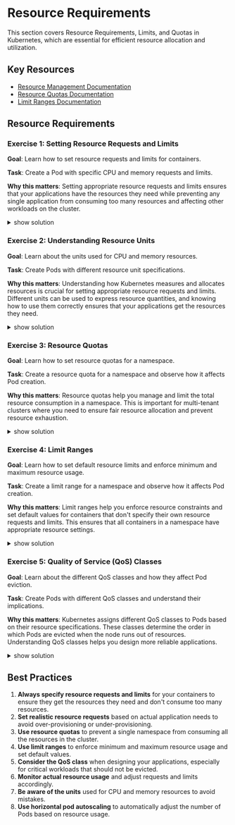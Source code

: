 # Resource Requirements

This section covers Resource Requirements, Limits, and Quotas in Kubernetes, which are essential for efficient resource allocation and utilization.

## Key Resources

- [Resource Management Documentation](https://kubernetes.io/docs/concepts/configuration/manage-resources-containers/)
- [Resource Quotas Documentation](https://kubernetes.io/docs/concepts/policy/resource-quotas/)
- [Limit Ranges Documentation](https://kubernetes.io/docs/concepts/policy/limit-range/)

## Resource Requirements

### Exercise 1: Setting Resource Requests and Limits

**Goal**: Learn how to set resource requests and limits for containers.

**Task**: Create a Pod with specific CPU and memory requests and limits.

**Why this matters**: Setting appropriate resource requests and limits ensures that your applications have the resources they need while preventing any single application from consuming too many resources and affecting other workloads on the cluster.

<details><summary>show solution</summary>
<p>

**Step 1: Create a Pod with resource requests and limits**

Option 1: Using imperative command:

```bash
# Create a pod with resource requests and limits using imperative command
kubectl run resource-demo --image=nginx \
  --requests=cpu=250m,memory=64Mi \
  --limits=cpu=500m,memory=128Mi
```

Option 2: Using a manifest file:

Create a file named `pod-resources.yaml`:

```yaml
apiVersion: v1
kind: Pod
metadata:
  name: resource-demo
spec:
  containers:
  - name: resource-demo-ctr
    image: nginx
    resources:
      requests:
        memory: "64Mi"
        cpu: "250m"
      limits:
        memory: "128Mi"
        cpu: "500m"
```

Apply the configuration:

```bash
kubectl apply -f pod-resources.yaml
```

**Step 2: Verify the resource settings**

```bash
kubectl describe pod resource-demo
```

Look for the "Containers" section, which should show the resource requests and limits.

**What this does**:

- `requests.memory: "64Mi"`: The container needs at least 64 MiB of memory to run
- `requests.cpu: "250m"`: The container needs at least 0.25 CPU cores to run
- `limits.memory: "128Mi"`: The container is not allowed to use more than 128 MiB of memory
- `limits.cpu: "500m"`: The container is not allowed to use more than 0.5 CPU cores

The scheduler uses the requests to find a node with enough resources, while the limits prevent the container from using more than the specified amount of resources.

</p>
</details>

### Exercise 2: Understanding Resource Units

**Goal**: Learn about the units used for CPU and memory resources.

**Task**: Create Pods with different resource unit specifications.

**Why this matters**: Understanding how Kubernetes measures and allocates resources is crucial for setting appropriate resource requests and limits. Different units can be used to express resource quantities, and knowing how to use them correctly ensures that your applications get the resources they need.

<details><summary>show solution</summary>
<p>

**Step 1: Create a Pod with CPU resources specified in different units**

> Note: For multi-container pods with different resource specifications, a manifest file is required as imperative commands cannot create multiple containers in a single pod.

For a single container with CPU resources:

```bash
# Create a pod with CPU resources specified in millicores
kubectl run cpu-millicores-demo --image=busybox --command -- sh -c "sleep 3600" \
  --requests=cpu=250m --limits=cpu=500m

# Create another pod with CPU resources specified in cores
kubectl run cpu-cores-demo --image=busybox --command -- sh -c "sleep 3600" \
  --requests=cpu=0.25 --limits=cpu=0.5
```

For multiple containers in a single pod (requires manifest):

Create a file named `cpu-units.yaml`:

```yaml
apiVersion: v1
kind: Pod
metadata:
  name: cpu-units-demo
spec:
  containers:
  - name: cpu-millicores
    image: busybox
    command: ["sh", "-c", "sleep 3600"]
    resources:
      requests:
        cpu: "250m"  # 250 millicores = 0.25 CPU cores
      limits:
        cpu: "500m"  # 500 millicores = 0.5 CPU cores
  - name: cpu-cores
    image: busybox
    command: ["sh", "-c", "sleep 3600"]
    resources:
      requests:
        cpu: "0.25"  # 0.25 CPU cores = 250 millicores
      limits:
        cpu: "0.5"   # 0.5 CPU cores = 500 millicores
```

Apply the configuration:

```bash
kubectl apply -f cpu-units.yaml
```

**Step 2: Create a Pod with memory resources specified in different units**

Create a file named `memory-units.yaml`:

```yaml
apiVersion: v1
kind: Pod
metadata:
  name: memory-units-demo
spec:
  containers:
  - name: memory-bytes
    image: busybox
    command: ["sh", "-c", "sleep 3600"]
    resources:
      requests:
        memory: "67108864"  # 64 MiB in bytes
      limits:
        memory: "134217728"  # 128 MiB in bytes
  - name: memory-mebibytes
    image: busybox
    command: ["sh", "-c", "sleep 3600"]
    resources:
      requests:
        memory: "64Mi"  # 64 MiB
      limits:
        memory: "128Mi"  # 128 MiB
  - name: memory-gigabytes
    image: busybox
    command: ["sh", "-c", "sleep 3600"]
    resources:
      requests:
        memory: "0.064Gi"  # 0.064 GiB = 64 MiB
      limits:
        memory: "0.125Gi"  # 0.125 GiB = 128 MiB
```

Apply the configuration:

```bash
kubectl apply -f memory-units.yaml
```

**Step 3: Verify the resource settings**

```bash
kubectl describe pod cpu-units-demo
kubectl describe pod memory-units-demo
```

**What this does**:

- CPU units:
  - `250m` = 250 millicores = 0.25 CPU cores
  - `0.25` = 0.25 CPU cores = 250 millicores
- Memory units:
  - `67108864` = 64 MiB in bytes
  - `64Mi` = 64 MiB
  - `0.064Gi` = 0.064 GiB = 64 MiB

This demonstrates the different ways to specify CPU and memory resources in Kubernetes.

</p>
</details>

### Exercise 3: Resource Quotas

**Goal**: Learn how to set resource quotas for a namespace.

**Task**: Create a resource quota for a namespace and observe how it affects Pod creation.

**Why this matters**: Resource quotas help you manage and limit the total resource consumption in a namespace. This is important for multi-tenant clusters where you need to ensure fair resource allocation and prevent resource exhaustion.

<details><summary>show solution</summary>
<p>

**Step 1: Create a namespace**

```bash
# This is an imperative command to create a namespace
kubectl create namespace quota-demo
```

**Step 2: Create a resource quota for the namespace**

Create a file named `resource-quota.yaml`:

```yaml
apiVersion: v1
kind: ResourceQuota
metadata:
  name: demo-quota
  namespace: quota-demo
spec:
  hard:
    pods: "5"
    requests.cpu: "1"
    requests.memory: 1Gi
    limits.cpu: "2"
    limits.memory: 2Gi
```

Apply the configuration:

```bash
kubectl apply -f resource-quota.yaml
```

**Step 3: Verify the resource quota**

```bash
kubectl describe resourcequota demo-quota -n quota-demo
```

**Step 4: Create a Pod that fits within the quota**

Create a file named `pod-within-quota.yaml`:

```yaml
apiVersion: v1
kind: Pod
metadata:
  name: within-quota
  namespace: quota-demo
spec:
  containers:
  - name: main
    image: nginx
    resources:
      requests:
        memory: "256Mi"
        cpu: "200m"
      limits:
        memory: "512Mi"
        cpu: "400m"
```

Apply the configuration:

```bash
kubectl apply -f pod-within-quota.yaml
```

**Step 5: Create a Pod that exceeds the quota**

Create a file named `pod-exceeds-quota.yaml`:

```yaml
apiVersion: v1
kind: Pod
metadata:
  name: exceeds-quota
  namespace: quota-demo
spec:
  containers:
  - name: main
    image: nginx
    resources:
      requests:
        memory: "2Gi"
        cpu: "2"
      limits:
        memory: "4Gi"
        cpu: "4"
```

Apply the configuration:

```bash
kubectl apply -f pod-exceeds-quota.yaml
```

This should fail because it exceeds the quota.

**What this does**:

- Creates a namespace with a resource quota that limits:
  - The number of Pods to 5
  - Total CPU requests to 1 core
  - Total memory requests to 1 GiB
  - Total CPU limits to 2 cores
  - Total memory limits to 2 GiB
- Creates a Pod that fits within the quota
- Attempts to create a Pod that exceeds the quota, which fails

This demonstrates how resource quotas can be used to control resource usage in a namespace.

</p>
</details>

### Exercise 4: Limit Ranges

**Goal**: Learn how to set default resource limits and enforce minimum and maximum resource usage.

**Task**: Create a limit range for a namespace and observe how it affects Pod creation.

**Why this matters**: Limit ranges help you enforce resource constraints and set default values for containers that don't specify their own resource requests and limits. This ensures that all containers in a namespace have appropriate resource settings.

<details><summary>show solution</summary>
<p>

**Step 1: Create a namespace**

```bash
kubectl create namespace limitrange-demo
```

**Step 2: Create a limit range for the namespace**

Create a file named `limit-range.yaml`:

```yaml
apiVersion: v1
kind: LimitRange
metadata:
  name: demo-limits
  namespace: limitrange-demo
spec:
  limits:
  - type: Container
    default:
      cpu: 500m
      memory: 256Mi
    defaultRequest:
      cpu: 200m
      memory: 128Mi
    min:
      cpu: 100m
      memory: 64Mi
    max:
      cpu: 1
      memory: 512Mi
```

Apply the configuration:

```bash
kubectl apply -f limit-range.yaml
```

**Step 3: Verify the limit range**

```bash
kubectl describe limitrange demo-limits -n limitrange-demo
```

**Step 4: Create a Pod without specifying resource requirements**

Create a file named `pod-no-resources.yaml`:

```yaml
apiVersion: v1
kind: Pod
metadata:
  name: no-resources
  namespace: limitrange-demo
spec:
  containers:
  - name: main
    image: nginx
```

Apply the configuration:

```bash
kubectl apply -f pod-no-resources.yaml
```

**Step 5: Verify that the default resource requirements were applied**

```bash
kubectl describe pod no-resources -n limitrange-demo
```

Look for the "Containers" section, which should show the default resource requests and limits.

**Step 6: Create a Pod with resource requirements below the minimum**

Create a file named `pod-below-min.yaml`:

```yaml
apiVersion: v1
kind: Pod
metadata:
  name: below-min
  namespace: limitrange-demo
spec:
  containers:
  - name: main
    image: nginx
    resources:
      requests:
        memory: "32Mi"
        cpu: "50m"
      limits:
        memory: "64Mi"
        cpu: "100m"
```

Apply the configuration:

```bash
kubectl apply -f pod-below-min.yaml
```

This should fail because the resource requests are below the minimum.

**What this does**:

- Creates a namespace with a limit range that:
  - Sets default resource limits (500m CPU, 256Mi memory)
  - Sets default resource requests (200m CPU, 128Mi memory)
  - Sets minimum resource requirements (100m CPU, 64Mi memory)
  - Sets maximum resource limits (1 CPU, 512Mi memory)
- Creates a Pod without specifying resource requirements, which gets the default values
- Attempts to create a Pod with resource requirements below the minimum, which fails

This demonstrates how limit ranges can be used to enforce resource constraints and set default values.

</p>
</details>

### Exercise 5: Quality of Service (QoS) Classes

**Goal**: Learn about the different QoS classes and how they affect Pod eviction.

**Task**: Create Pods with different QoS classes and understand their implications.

**Why this matters**: Kubernetes assigns different QoS classes to Pods based on their resource specifications. These classes determine the order in which Pods are evicted when the node runs out of resources. Understanding QoS classes helps you design more reliable applications.

<details><summary>show solution</summary>
<p>

**Step 1: Create a Pod with Guaranteed QoS class**

Option 1: Using imperative command:

```bash
# Create a pod with Guaranteed QoS class (requests equal to limits)
kubectl run guaranteed-qos --image=nginx \
  --requests=memory=256Mi,cpu=500m \
  --limits=memory=256Mi,cpu=500m
```

Option 2: Using a manifest file:

Create a file named `guaranteed-qos.yaml`:

```yaml
apiVersion: v1
kind: Pod
metadata:
  name: guaranteed-qos
spec:
  containers:
  - name: main
    image: nginx
    resources:
      requests:
        memory: "256Mi"
        cpu: "500m"
      limits:
        memory: "256Mi"
        cpu: "500m"
```

Apply the configuration:

```bash
kubectl apply -f guaranteed-qos.yaml
```

**Step 2: Create a Pod with Burstable QoS class**

Option 1: Using imperative command:

```bash
# Create a pod with Burstable QoS class (requests less than limits)
kubectl run burstable-qos --image=nginx \
  --requests=memory=128Mi,cpu=250m \
  --limits=memory=256Mi,cpu=500m
```

Option 2: Using a manifest file:

Create a file named `burstable-qos.yaml`:

```yaml
apiVersion: v1
kind: Pod
metadata:
  name: burstable-qos
spec:
  containers:
  - name: main
    image: nginx
    resources:
      requests:
        memory: "128Mi"
        cpu: "250m"
      limits:
        memory: "256Mi"
        cpu: "500m"
```

Apply the configuration:

```bash
kubectl apply -f burstable-qos.yaml
```

**Step 3: Create a Pod with BestEffort QoS class**

Option 1: Using imperative command (simplest approach):

```bash
# Create a pod with BestEffort QoS class (no resource requests or limits)
kubectl run besteffort-qos --image=nginx
```

Option 2: Using a manifest file:

Create a file named `besteffort-qos.yaml`:

```yaml
apiVersion: v1
kind: Pod
metadata:
  name: besteffort-qos
spec:
  containers:
  - name: main
    image: nginx
```

Apply the configuration:

```bash
kubectl apply -f besteffort-qos.yaml
```

**Step 4: Verify the QoS classes**

```bash
kubectl get pods guaranteed-qos burstable-qos besteffort-qos -o custom-columns=NAME:.metadata.name,QOS:.status.qosClass
```

You should see:
- `guaranteed-qos` with QoS class `Guaranteed`
- `burstable-qos` with QoS class `Burstable`
- `besteffort-qos` with QoS class `BestEffort`

**What this does**:

- Creates a Pod with Guaranteed QoS class:
  - Memory requests equal to memory limits
  - CPU requests equal to CPU limits
- Creates a Pod with Burstable QoS class:
  - Memory requests less than memory limits
  - CPU requests less than CPU limits
- Creates a Pod with BestEffort QoS class:
  - No resource requests or limits specified

The QoS class affects the order in which Pods are evicted when the node runs out of resources:
1. BestEffort Pods are evicted first
2. Burstable Pods are evicted next
3. Guaranteed Pods are evicted last

This helps you understand how to design your applications for different levels of reliability.

</p>
</details>

## Best Practices

1. **Always specify resource requests and limits** for your containers to ensure they get the resources they need and don't consume too many resources.
2. **Set realistic resource requests** based on actual application needs to avoid over-provisioning or under-provisioning.
3. **Use resource quotas** to prevent a single namespace from consuming all the resources in the cluster.
4. **Use limit ranges** to enforce minimum and maximum resource usage and set default values.
5. **Consider the QoS class** when designing your applications, especially for critical workloads that should not be evicted.
6. **Monitor actual resource usage** and adjust requests and limits accordingly.
7. **Be aware of the units** used for CPU and memory resources to avoid mistakes.
8. **Use horizontal pod autoscaling** to automatically adjust the number of Pods based on resource usage.
